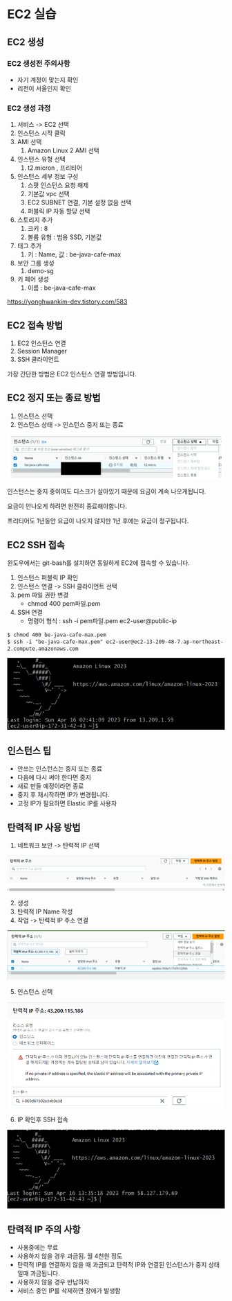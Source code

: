 # EC2 실습

## EC2 생성

### EC2 생성전 주의사항

- 자기 계정이 맞는지 확인
- 리전이 서울인지 확인

### EC2 생성 과정

1. 서비스 -> EC2 선택
2. 인스턴스 시작 클릭
3. AMI 선택
    1. Amazon Linux 2 AMI 선택
4. 인스턴스 유형 선택
    1. t2.micron , 프리티어
5. 인스턴스 세부 정보 구성
    1. 스팟 인스턴스 요청 해제
    2. 기본값 vpc 선택
    3. EC2 SUBNET 연결, 기본 설정 없음 선택
    4. 퍼블릭 IP 자동 할당 선택
6. 스토리지 추가
    1. 크키 : 8
    2. 볼륨 유형 : 범용 SSD, 기본값
7. 태그 추가
    1. 키 : Name, 값 : be-java-cafe-max
8. 보안 그룹 생성
    1. demo-sg
9. 키 페어 생성
    1. 이름 : be-java-cafe-max

https://yonghwankim-dev.tistory.com/583

## EC2 접속 방법

1. EC2 인스턴스 연결
2. Session Manager
3. SSH 클라이언트

가장 간단한 방법은 EC2 인스턴스 연결 방법입니다.

## EC2 정지 또는 종료 방법

1. 인스턴스 선택
2. 인스턴스 상태 -> 인스턴스 중지 또는 종료

![img.png](img.png)

인스턴스는 중지 중이여도 디스크가 살아있기 때문에 요금이 계속 나오게됩니다.

요금이 안나오게 하려면 완전히 종료해야합니다.

프리티어도 1년동안 요금이 나오지 않지만 1년 후에는 요금이 청구됩니다.

## EC2 SSH 접속

윈도우에서는 git-bash를 설치하면 동일하게 EC2에 접속할 수 있습니다.

1. 인스턴스 퍼블릭 IP 확인
2. 인스턴스 연결 -> SSH 클라이언트 선택
3. pem 파일 권한 변경
    - chmod 400 pem파일.pem
4. SSH 연결
    - 명령어 형식 : ssh -i pem파일.pem ec2-user@public-ip

```shell
$ chmod 400 be-java-cafe-max.pem
$ ssh -i "be-java-cafe-max.pem" ec2-user@ec2-13-209-48-7.ap-northeast-2.compute.amazonaws.com
```

![img_1.png](img_1.png)

## 인스턴스 팁

- 안쓰는 인스턴스는 중지 또는 종료
- 다음에 다시 써야 한다면 중지
- 새로 만들 예정이라면 종료
- 중지 후 재시작하면 IP가 변경됩니다.
- 고정 IP가 필요하면 Elastic IP를 사용자

## 탄력적 IP 사용 방법

1. 네트워크 보안 -> 탄력적 IP 선택

![img_2.png](img_2.png)

2. 생성
3. 탄력적 IP Name 작성
4. 작업 -> 탄력적 IP 주소 연결

![img_3.png](img_3.png)

5. 인스턴스 선택

![img_4.png](img_4.png)

6. IP 확인후 SSH 접속

![img_5.png](img_5.png)

## 탄력적 IP 주의 사항

- 사용중에는 무료
- 사용하지 않을 경우 과금됨. 월 4천원 정도
- 탄력적 IP를 연결하지 않을 때 과금되고 탄력적 IP와 연결된 인스턴스가 중지 상태일때 과금됩니다.
- 사용하지 않을 경우 반납하자
- 서비스 중인 IP를 삭제하면 장애가 발생함

